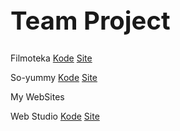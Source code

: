 <h1 style="font-size: 40px;">Team Project</h1> 

Filmoteka [Kode](https://github.com/VolodymyrPyts/project4_project_team/tree/main/src) [Site](https://volodymyrpyts.github.io/project4_project_team/)

So-yummy [Kode](https://github.com/Samusev-Anton/so-yummy) [Site](https://samusev-anton.github.io/so-yummy/welcome)

My WebSites

Web Studio [Kode](https://github.com/Alejandro111555/goit-markup-hw-07) [Site](https://alejandro111555.github.io/goit-markup-hw-07/index.html)


<!--
**Alejandro111555/Alejandro111555** is a ✨ _special_ ✨ repository because its `README.md` (this file) appears on your GitHub profile.

Here are some ideas to get you started:

- 🔭 I’m currently working on ...
- 🌱 I’m currently learning ...
- 👯 I’m looking to collaborate on ...
- 🤔 I’m looking for help with ...
- 💬 Ask me about ...
- 📫 How to reach me: ...
- 😄 Pronouns: ...
- ⚡ Fun fact: ...
-->
